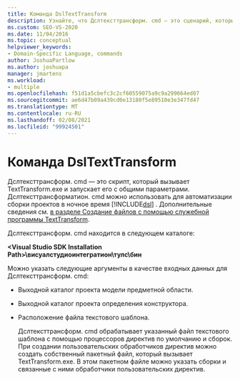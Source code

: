 ```yaml
---
title: Команда DslTextTransform
description: Узнайте, что Дслтексттрансформ. cmd — это сценарий, который вызывает TextTransform.exe и запускает его с общими параметрами.
ms.custom: SEO-VS-2020
ms.date: 11/04/2016
ms.topic: conceptual
helpviewer_keywords:
- Domain-Specific Language, commands
author: JoshuaPartlow
ms.author: joshuapa
manager: jmartens
ms.workload:
- multiple
ms.openlocfilehash: f51d1a5cbefc3c2cf60559075a9c9a299664ed07
ms.sourcegitcommit: ae6d47b09a439cd0e13180f5e89510e3e347fd47
ms.translationtype: MT
ms.contentlocale: ru-RU
ms.lasthandoff: 02/08/2021
ms.locfileid: "99924501"
---
```

# <a name="the-dsltexttransform-command"></a>Команда DslTextTransform
Дслтексттрансформ. cmd — это скрипт, который вызывает TextTransform.exe и запускает его с общими параметрами. Дслтексттрансформатион. cmd можно использовать для автоматизации сборки проектов в ночное время [!INCLUDE[dsl](../modeling/includes/dsl_md.md)] . Дополнительные сведения см. [в разделе Создание файлов с помощью служебной программы TextTransform](../modeling/generating-files-with-the-texttransform-utility.md).

 Дслтексттрансформ. cmd находится в следующем каталоге:

 **\<Visual Studio SDK Installation Path>\висуалстудиоинтегратион\тулс\бин**

 Можно указать следующие аргументы в качестве входных данных для Дслтексттрансформ. cmd:

- Выходной каталог проекта модели предметной области.

- Выходной каталог проекта определения конструктора.

- Расположение файла текстового шаблона.

  Дслтексттрансформ. cmd обрабатывает указанный файл текстового шаблона с помощью процессоров директив по умолчанию и сборок. При создании пользовательских обработчиков директив можно создать собственный пакетный файл, который вызывает TextTransform.exe. В этом пакетном файле можно указать сборки и связанные с ними обработчики пользовательских директив.
